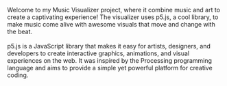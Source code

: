 Welcome to my Music Visualizer project, where it combine music and art to create a captivating experience! The visualizer uses p5.js, a cool library, to make music come alive with awesome visuals that move and change with the beat. <br><br>
p5.js is a JavaScript library that makes it easy for artists, designers, and developers to create interactive graphics, animations, and visual experiences on the web. It was inspired by the Processing programming language and aims to provide a simple yet powerful platform for creative coding.
